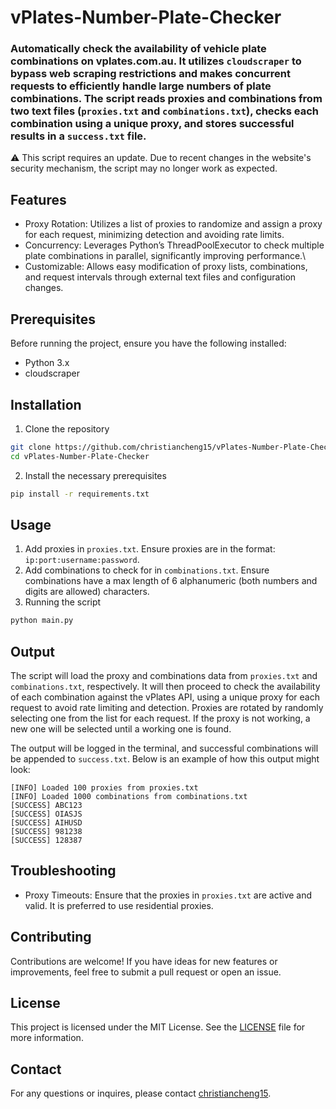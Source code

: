 # vPlates-Number-Plate-Checker

### Automatically check the availability of vehicle plate combinations on vplates.com.au. It utilizes `cloudscraper` to bypass web scraping restrictions and makes concurrent requests to efficiently handle large numbers of plate combinations. The script reads proxies and combinations from two text files (`proxies.txt` and `combinations.txt`), checks each combination using a unique proxy, and stores successful results in a `success.txt` file.

⚠️ This script requires an update. Due to recent changes in the website's security mechanism, the script may no longer work as expected.

## Features
- Proxy Rotation: Utilizes a list of proxies to randomize and assign a proxy for each request, minimizing detection and avoiding rate limits.
- Concurrency: Leverages Python’s ThreadPoolExecutor to check multiple plate combinations in parallel, significantly improving performance.\
- Customizable: Allows easy modification of proxy lists, combinations, and request intervals through external text files and configuration changes.

## Prerequisites
Before running the project, ensure you have the following installed:
- Python 3.x
- cloudscraper

## Installation
1. Clone the repository
```bash
git clone https://github.com/christiancheng15/vPlates-Number-Plate-Checker.git
cd vPlates-Number-Plate-Checker
```

2. Install the necessary prerequisites
```bash
pip install -r requirements.txt
```

## Usage
1. Add proxies in `proxies.txt`. Ensure proxies are in the format: `ip:port:username:password`.
2. Add combinations to check for in `combinations.txt`. Ensure combinations have a max length of 6 alphanumeric (both numbers and digits are allowed) characters.
3. Running the script
```bash
python main.py
```

## Output
The script will load the proxy and combinations data from `proxies.txt` and `combinations.txt`, respectively. It will then proceed to check the availability of each combination against the vPlates API, using a unique proxy for each request to avoid rate limiting and detection. Proxies are rotated by randomly selecting one from the list for each request. If the proxy is not working, a new one will be selected until a working one is found.

The output will be logged in the terminal, and successful combinations will be appended to `success.txt`. Below is an example of how this output might look:
```
[INFO] Loaded 100 proxies from proxies.txt
[INFO] Loaded 1000 combinations from combinations.txt
[SUCCESS] ABC123
[SUCCESS] OIASJS
[SUCCESS] AIHUSD
[SUCCESS] 981238
[SUCCESS] 128387
```

## Troubleshooting
- Proxy Timeouts: Ensure that the proxies in `proxies.txt` are active and valid. It is preferred to use residential proxies.

## Contributing
Contributions are welcome! If you have ideas for new features or improvements, feel free to submit a pull request or open an issue.

## License
This project is licensed under the MIT License. See the [LICENSE](LICENSE) file for more information.

## Contact
For any questions or inquires, please contact [christiancheng15](https://github.com/christiancheng15/).